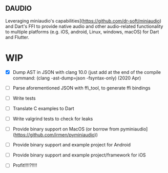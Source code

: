 DAUDIO
------

Leveraging miniaudio's capabilities](https://github.com/dr-soft/miniaudio) and Dart's FFI to provide native audio and other audio-related functionality to multiple platforms (e.g. iOS, android, Linux, windows, macOS) for Dart and Flutter. 

WIP
===

- [x] Dump AST in JSON with clang 10.0 (just add at the end of the compile command: (clang -ast-dump=json -fsyntax-only) (2020 Apr)
- [ ] Parse aforementioned JSON with ffi_tool, to generate ffi bindings
- [ ] Write tests
- [ ] Translate C examples to Dart
- [ ] Write valgrind tests to check for leaks
- [ ] Provide binary support on MacOS (or borrow from pyminiaudio](https://github.com/irmen/pyminiaudio))
- [ ] Provide binary support and example project for Android
- [ ] Provide binary support and example project/framework for iOS
- [ ] Profit!!!!?!!!!

